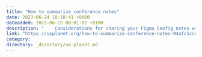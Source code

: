 ```yaml
---
title: "How to summarize conference notes"
date: 2023-06-24 18:18:41 +0000
dateadded: 2023-06-25 00:01:02 +0100
description: "    Considerations for sharing your Figma Config notes with the world.  Continue reading on UX Planet »  "
link: "https://uxplanet.org/how-to-summarize-conference-notes-94afc1cccbf0?source=rss----819cc2aaeee0---4"
category:
directory: _directory/ux-planet.md
---
```

